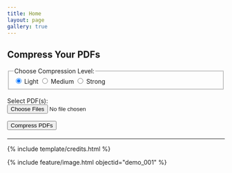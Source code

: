 ```yaml
---
title: Home
layout: page
gallery: true
---
```


<h2>Compress Your PDFs</h2>

<form id="compress-form" action="http://localhost:5000/compress" method="POST" enctype="multipart/form-data">
  <fieldset>
    <legend>Choose Compression Level:</legend>
    <label><input type="radio" name="level" value="light" checked> Light</label>
    <label><input type="radio" name="level" value="medium"> Medium</label>
    <label><input type="radio" name="level" value="strong"> Strong</label>
  </fieldset>

  <br>
  <label for="pdfs">Select PDF(s):</label><br>
  <input type="file" id="pdfs" name="pdfs" accept="application/pdf" multiple required>
  <br><br>

  <input type="submit" value="Compress PDFs">
</form>

<div id="output" style="margin-top: 20px; font-family: monospace;"></div>

<script>
document.getElementById('compress-form').addEventListener('submit', function (e) {
  const output = document.getElementById('output');
  output.innerText = "Uploading and compressing PDFs...";
});
</script>

------

{% include template/credits.html %}

{% include feature/image.html objectid="demo_001" %}
